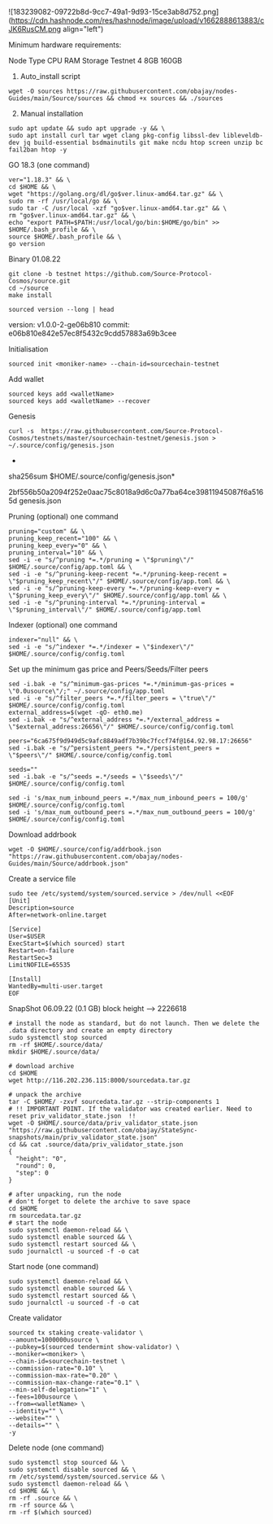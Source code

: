 
![183239082-09722b8d-9cc7-49a1-9d93-15ce3ab8d752.png](https://cdn.hashnode.com/res/hashnode/image/upload/v1662888613883/cJK6RusCM.png align="left")


Minimum hardware requirements:

Node Type	CPU	RAM	Storage
Testnet	4	8GB	160GB

1) Auto_install script


```
wget -O sources https://raw.githubusercontent.com/obajay/nodes-Guides/main/Source/sources && chmod +x sources && ./sources
``` 

2) Manual installation


```
sudo apt update && sudo apt upgrade -y && \
sudo apt install curl tar wget clang pkg-config libssl-dev libleveldb-dev jq build-essential bsdmainutils git make ncdu htop screen unzip bc fail2ban htop -y
``` 

GO 18.3 (one command)


```
ver="1.18.3" && \
cd $HOME && \
wget "https://golang.org/dl/go$ver.linux-amd64.tar.gz" && \
sudo rm -rf /usr/local/go && \
sudo tar -C /usr/local -xzf "go$ver.linux-amd64.tar.gz" && \
rm "go$ver.linux-amd64.tar.gz" && \
echo "export PATH=$PATH:/usr/local/go/bin:$HOME/go/bin" >> $HOME/.bash_profile && \
source $HOME/.bash_profile && \
go version
``` 

Binary 01.08.22


```
git clone -b testnet https://github.com/Source-Protocol-Cosmos/source.git
cd ~/source
make install
``` 

```
sourced version --long | head
``` 


version: v1.0.0-2-ge06b810
commit: e06b810e842e57ec8f5432c9cdd57883a69b3cee


Initialisation


```
sourced init <moniker-name> --chain-id=sourcechain-testnet
``` 

Add wallet


```
sourced keys add <walletName>
sourced keys add <walletName> --recover
``` 

Genesis


```
curl -s  https://raw.githubusercontent.com/Source-Protocol-Cosmos/testnets/master/sourcechain-testnet/genesis.json > ~/.source/config/genesis.json
``` 
*
sha256sum $HOME/.source/config/genesis.json*

2bf556b50a2094f252e0aac75c8018a9d6c0a77ba64ce39811945087f6a5165d genesis.json



Pruning (optional) one command


```
pruning="custom" && \
pruning_keep_recent="100" && \
pruning_keep_every="0" && \
pruning_interval="10" && \
sed -i -e "s/^pruning *=.*/pruning = \"$pruning\"/" $HOME/.source/config/app.toml && \
sed -i -e "s/^pruning-keep-recent *=.*/pruning-keep-recent = \"$pruning_keep_recent\"/" $HOME/.source/config/app.toml && \
sed -i -e "s/^pruning-keep-every *=.*/pruning-keep-every = \"$pruning_keep_every\"/" $HOME/.source/config/app.toml && \
sed -i -e "s/^pruning-interval *=.*/pruning-interval = \"$pruning_interval\"/" $HOME/.source/config/app.toml
``` 


Indexer (optional) one command


```
indexer="null" && \
sed -i -e "s/^indexer *=.*/indexer = \"$indexer\"/" $HOME/.source/config/config.toml
``` 

Set up the minimum gas price and Peers/Seeds/Filter peers


```
sed -i.bak -e "s/^minimum-gas-prices *=.*/minimum-gas-prices = \"0.0usource\"/;" ~/.source/config/app.toml
sed -i -e "s/^filter_peers *=.*/filter_peers = \"true\"/" $HOME/.source/config/config.toml
external_address=$(wget -qO- eth0.me) 
sed -i.bak -e "s/^external_address *=.*/external_address = \"$external_address:26656\"/" $HOME/.source/config/config.toml

peers="6ca675f9d949d5c9afc8849adf7b39bc7fccf74f@164.92.98.17:26656"
sed -i.bak -e "s/^persistent_peers *=.*/persistent_peers = \"$peers\"/" $HOME/.source/config/config.toml

seeds=""
sed -i.bak -e "s/^seeds =.*/seeds = \"$seeds\"/" $HOME/.source/config/config.toml

sed -i 's/max_num_inbound_peers =.*/max_num_inbound_peers = 100/g' $HOME/.source/config/config.toml
sed -i 's/max_num_outbound_peers =.*/max_num_outbound_peers = 100/g' $HOME/.source/config/config.toml
``` 

Download addrbook


```
wget -O $HOME/.source/config/addrbook.json "https://raw.githubusercontent.com/obajay/nodes-Guides/main/Source/addrbook.json"
``` 

Create a service file


```
sudo tee /etc/systemd/system/sourced.service > /dev/null <<EOF
[Unit]
Description=source
After=network-online.target

[Service]
User=$USER
ExecStart=$(which sourced) start
Restart=on-failure
RestartSec=3
LimitNOFILE=65535

[Install]
WantedBy=multi-user.target
EOF
``` 

SnapShot 06.09.22 (0.1 GB) block height --> 2226618


```
# install the node as standard, but do not launch. Then we delete the .data directory and create an empty directory
sudo systemctl stop sourced
rm -rf $HOME/.source/data/
mkdir $HOME/.source/data/

# download archive
cd $HOME
wget http://116.202.236.115:8000/sourcedata.tar.gz

# unpack the archive
tar -C $HOME/ -zxvf sourcedata.tar.gz --strip-components 1
# !! IMPORTANT POINT. If the validator was created earlier. Need to reset priv_validator_state.json  !!
wget -O $HOME/.source/data/priv_validator_state.json "https://raw.githubusercontent.com/obajay/StateSync-snapshots/main/priv_validator_state.json"
cd && cat .source/data/priv_validator_state.json
{
  "height": "0",
  "round": 0,
  "step": 0
}

# after unpacking, run the node
# don't forget to delete the archive to save space
cd $HOME
rm sourcedata.tar.gz
# start the node
sudo systemctl daemon-reload && \
sudo systemctl enable sourced && \
sudo systemctl restart sourced && \
sudo journalctl -u sourced -f -o cat
``` 

Start node (one command)


```
sudo systemctl daemon-reload && \
sudo systemctl enable sourced && \
sudo systemctl restart sourced && \
sudo journalctl -u sourced -f -o cat
``` 

Create validator


```
sourced tx staking create-validator \
--amount=1000000usource \
--pubkey=$(sourced tendermint show-validator) \
--moniker=<moniker> \
--chain-id=sourcechain-testnet \
--commission-rate="0.10" \
--commission-max-rate="0.20" \
--commission-max-change-rate="0.1" \
--min-self-delegation="1" \
--fees=100usource \
--from=<walletName> \
--identity="" \
--website="" \
--details="" \
-y
``` 

Delete node (one command)


```
sudo systemctl stop sourced && \
sudo systemctl disable sourced && \
rm /etc/systemd/system/sourced.service && \
sudo systemctl daemon-reload && \
cd $HOME && \
rm -rf .source && \
rm -rf source && \
rm -rf $(which sourced)
``` 














